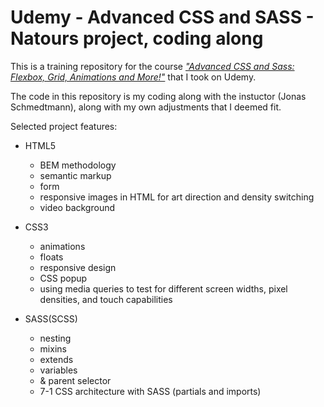 # Udemy - Advanced CSS and SASS - Natours project, coding along

This is a training repository for the course [*"Advanced CSS and Sass: Flexbox, Grid, Animations and More!"*](https://www.udemy.com/course/advanced-css-and-sass/) that I took on Udemy.

The code in this repository is my coding along with the instuctor (Jonas Schmedtmann), along with my own adjustments that I deemed fit. 

Selected project features:

* HTML5
  *  BEM methodology
  *  semantic markup
  *  form
  *  responsive images in HTML for art direction and density switching
  *  video background

* CSS3
  * animations
  * floats
  * responsive design
  * CSS popup
  * using media queries to test for different screen widths, pixel densities, and touch capabilities

* SASS(SCSS)
  * nesting
  * mixins
  * extends
  * variables
  * & parent selector
  * 7-1 CSS architecture with SASS (partials and imports)

